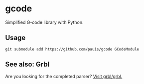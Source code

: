 # gcode
Simplified G-code library with Python.

## Usage
	git submodule add https://github.com/pauis/gcode GCodeModule

## See also: Grbl
Are you looking for the completed parser? [Visit grbl/grbl.](http://github.com/grbl/grbl)